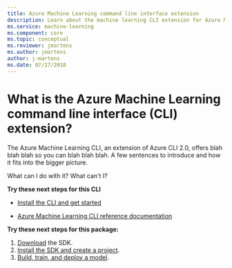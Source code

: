 ```yaml
---
title: Azure Machine Learning command line interface extension
description: Learn about the machine learning CLI extension for Azure Machine Learning. 
ms.service: machine-learning
ms.component: core
ms.topic: conceptual
ms.reviewer: jmartens
ms.author: jmartens
author: j-martens
ms.date: 07/27/2018
---
```

# What is the Azure Machine Learning command line interface (CLI) extension?

The Azure Machine Learning CLI, an extension of Azure CLI 2.0, offers blah blah blah so you can blah blah blah.
A few sentences to introduce and how it fits into the bigger picture.

What can I do with it? What can't I?

**Try these next steps for this CLI**

+ [Install the CLI and get started](quickstart-set-up-in-python.md)

+ [Azure Machine Learning CLI reference documentation]()

**Try these next steps for this package:**
1. [Download]() the SDK.
2. [Install the SDK and create a project]().
3. [Build, train, and deploy a model]().